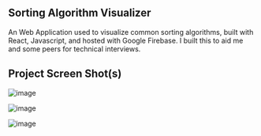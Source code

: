 ## Sorting Algorithm Visualizer
An Web Application used to visualize common sorting algorithms, built with React, Javascript, and hosted with Google Firebase.
I built this to aid me and some peers for technical interviews.

## Project Screen Shot(s)

![image](https://user-images.githubusercontent.com/67920321/194717843-2d00c92e-a98b-4877-906e-5ad92b85ae46.png)

![image](https://user-images.githubusercontent.com/67920321/194717888-d4526658-99a4-4e80-90d5-8290ad3f72a5.png)

![image](https://user-images.githubusercontent.com/67920321/194717898-1e3030b6-5f60-4b08-b2cb-0d4b5f484ad5.png)
